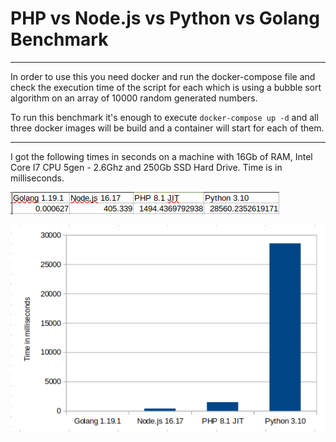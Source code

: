 # PHP vs Node.js vs Python vs Golang Benchmark

***
In order to use this you need docker and run the docker-compose file and check the execution time of the script for each which is using a bubble sort algorithm on an array of 10000 random generated numbers.

To run this benchmark it's enough to execute `docker-compose up -d` and all three docker images will be build and a container will start for each of them.

***
I got the following times in seconds on a machine with 16Gb of RAM, Intel Core I7 CPU 5gen - 2.6Ghz and 250Gb SSD Hard Drive. Time is in milliseconds.

![table.png](table.png)

![chart.png](chart.png)
 